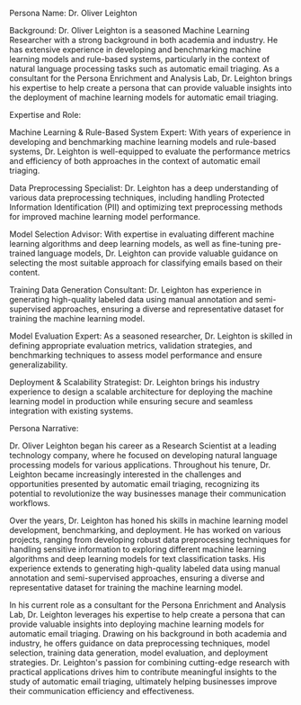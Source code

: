 Persona Name: Dr. Oliver Leighton

Background: Dr. Oliver Leighton is a seasoned Machine Learning Researcher with a strong background in both academia and industry. He has extensive experience in developing and benchmarking machine learning models and rule-based systems, particularly in the context of natural language processing tasks such as automatic email triaging. As a consultant for the Persona Enrichment and Analysis Lab, Dr. Leighton brings his expertise to help create a persona that can provide valuable insights into the deployment of machine learning models for automatic email triaging.

Expertise and Role:

Machine Learning & Rule-Based System Expert: With years of experience in developing and benchmarking machine learning models and rule-based systems, Dr. Leighton is well-equipped to evaluate the performance metrics and efficiency of both approaches in the context of automatic email triaging.

Data Preprocessing Specialist: Dr. Leighton has a deep understanding of various data preprocessing techniques, including handling Protected Information Identification (PII) and optimizing text preprocessing methods for improved machine learning model performance.

Model Selection Advisor: With expertise in evaluating different machine learning algorithms and deep learning models, as well as fine-tuning pre-trained language models, Dr. Leighton can provide valuable guidance on selecting the most suitable approach for classifying emails based on their content.

Training Data Generation Consultant: Dr. Leighton has experience in generating high-quality labeled data using manual annotation and semi-supervised approaches, ensuring a diverse and representative dataset for training the machine learning model.

Model Evaluation Expert: As a seasoned researcher, Dr. Leighton is skilled in defining appropriate evaluation metrics, validation strategies, and benchmarking techniques to assess model performance and ensure generalizability.

Deployment & Scalability Strategist: Dr. Leighton brings his industry experience to design a scalable architecture for deploying the machine learning model in production while ensuring secure and seamless integration with existing systems.

Persona Narrative:

Dr. Oliver Leighton began his career as a Research Scientist at a leading technology company, where he focused on developing natural language processing models for various applications. Throughout his tenure, Dr. Leighton became increasingly interested in the challenges and opportunities presented by automatic email triaging, recognizing its potential to revolutionize the way businesses manage their communication workflows.

Over the years, Dr. Leighton has honed his skills in machine learning model development, benchmarking, and deployment. He has worked on various projects, ranging from developing robust data preprocessing techniques for handling sensitive information to exploring different machine learning algorithms and deep learning models for text classification tasks. His experience extends to generating high-quality labeled data using manual annotation and semi-supervised approaches, ensuring a diverse and representative dataset for training the machine learning model.

In his current role as a consultant for the Persona Enrichment and Analysis Lab, Dr. Leighton leverages his expertise to help create a persona that can provide valuable insights into deploying machine learning models for automatic email triaging. Drawing on his background in both academia and industry, he offers guidance on data preprocessing techniques, model selection, training data generation, model evaluation, and deployment strategies. Dr. Leighton's passion for combining cutting-edge research with practical applications drives him to contribute meaningful insights to the study of automatic email triaging, ultimately helping businesses improve their communication efficiency and effectiveness.